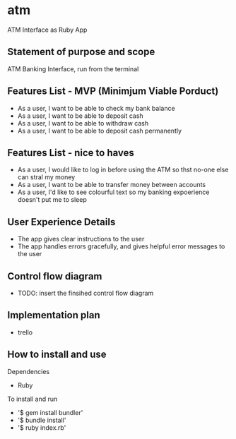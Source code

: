 # atm
ATM Interface as Ruby App

## Statement of purpose and scope
ATM Banking Interface, run from the terminal

## Features List - MVP (Minimjum Viable Porduct)
- As a user, I want to be able to check my bank balance
- As a user, I want to be able to deposit cash
- As a user, I want to be able to withdraw cash
- As a user, I want to be able to deposit cash permanently

## Features List - nice to haves
- As a user, I would like to log in before using the ATM so thst no-one else can stral my money
- As a user, I want to be able to transfer money between accounts
- As a user, I'd like to see colourful text so my banking expoerience doesn't put me to sleep

## User Experience Details
- The app gives clear instructions to the user
- The app handles errors gracefully, and gives helpful error messages to the user

## Control flow diagram

- TODO: insert the finsihed control flow diagram

## Implementation plan

- trello

## How to install and use 

Dependencies 
- Ruby

To install and run
- '$ gem install bundler'
- '$ bundle install'
- '$ ruby index.rb'